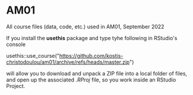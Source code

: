 # AM01

All course files (data, code, etc.) used in AM01, September 2022

If you install the **usethis** package and type tyhe following in RStudio's console

usethis::use_course("https://github.com/kostis-christodoulou/am01/archive/refs/heads/master.zip")


will allow you to download and unpack a ZIP file into a local folder of files, and open up the associated *.RProj* file, so you work inside an RStudio Project. 
